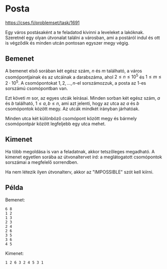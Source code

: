 # Posta

https://cses.fi/problemset/task/1691

Egy város postásaként a te feladatod kivinni a leveleket a lakóknak. Szeretnél egy olyan útvonalat találni a városban, ami a postáról indul és ott is végződik és minden utcán pontosan egyszer megy végig.

## Bemenet

A bemenet első sorában két egész szám, $n$ és $m$ található, a város csomópontjainak és az utcáinak a darabszáma, ahol $2 \le n \le 10^5$ és $1 \le m \le 2 \cdot 10^5$. A csomópontokat $1,2,\dots,n$-el sorszámozzuk, a posta az $1$-es sorszámú csomópontban van.

Ezt követi $m$ sor, az egyes utcák leírásai. Minden sorban két egész szám, $a$ és $b$ található, $1 \le a,b \le n$, ami azt jelenti, hogy az utca az $a$ és $b$ csomópontok között megy. Az utcák mindkét irányban járhatóak.

Minden utca két különböző csomópont között megy és bármely csomópontpár között legfeljebb egy utca mehet.

## Kimenet

Ha több megoldása is van a feladatnak, akkor tetszőleges megadható. A kimenet egyetlen sorába az útvonaltervet írd: a meglátogatott csomópontok sorszámai a megfelelő sorrendben.

Ha nem létezik ilyen útvonalterv, akkor az "IMPOSSIBLE" szót kell kiírni.

## Példa

Bemenet:
```
6 8
1 2
1 3
2 3
2 4
2 6
3 5
3 6
4 5
```

Kimenet:
```
1 2 6 3 2 4 5 3 1
```
